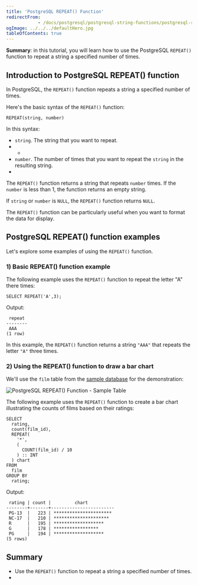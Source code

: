 ```yaml
---
title: 'PostgreSQL REPEAT() Function'
redirectFrom: 
            - /docs/postgresql/postgresql-string-functions/postgresql-repeat/
ogImage: ../../../defaultHero.jpg
tableOfContents: true
---
```


**Summary**: in this tutorial, you will learn how to use the PostgreSQL `REPEAT()` function to repeat a string a specified number of times.



## Introduction to PostgreSQL REPEAT() function



In PostgreSQL, the `REPEAT()` function repeats a string a specified number of times.



Here's the basic syntax of the `REPEAT()` function:



```
REPEAT(string, number)
```



In this syntax:



- `string`. The string that you want to repeat.
- -
- `number`. The number of times that you want to repeat the `string` in the resulting string.
- 


The `REPEAT()` function returns a string that repeats `number` times. If the `number` is less than 1, the function returns an empty string.



If `string` or `number` is `NULL`, the `REPEAT()` function returns `NULL`.



The `REPEAT()` function can be particularly useful when you want to format the data for display.



## PostgreSQL REPEAT() function examples



Let's explore some examples of using the `REPEAT()` function.



### 1) Basic REPEAT() function example



The following example uses the `REPEAT()` function to repeat the letter "A" there times:



```
SELECT REPEAT('A',3);
```



Output:



```
 repeat
--------
 AAA
(1 row)
```



In this example, the `REPEAT()` function returns a string `"AAA"` that repeats the letter `"A"` three times.



### 2) Using the REPEAT() function to draw a bar chart



We'll use the `film` table from the [sample database](https://www.postgresqltutorial.com/postgresql-getting-started/postgresql-sample-database/) for the demonstration:



![PostgreSQL REPEAT() Function - Sample Table](https://www.mysqltutorial.org/wp-content/uploads/2023/10/products.svg)



The following example uses the `REPEAT()` function to create a bar chart illustrating the counts of films based on their ratings:



```
SELECT
  rating,
  count(film_id),
  REPEAT(
    '*',
    (
      COUNT(film_id) / 10
    ) :: INT
  ) chart
FROM
  film
GROUP BY
  rating;
```



Output:



```
 rating | count |         chart
--------+-------+------------------------
 PG-13  |   223 | **********************
 NC-17  |   210 | *********************
 R      |   195 | *******************
 G      |   178 | *****************
 PG     |   194 | *******************
(5 rows)
```



## Summary



- Use the `REPEAT()` function to repeat a string a specified number of times.
- 
